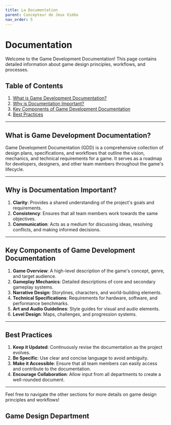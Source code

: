 ```yaml
---
title: La Documentation
parent: Concepteur de Jeux Vidéo
nav_order: 5
---
```


# Documentation

Welcome to the Game Development Documentation! This page contains detailed information about game design principles, workflows, and processes.

## Table of Contents
1. [What is Game Development Documentation?](#what-is-game-development-documentation)
2. [Why is Documentation Important?](#why-is-documentation-important)
3. [Key Components of Game Development Documentation](#key-components-of-game-development-documentation)
4. [Best Practices](#best-practices)

---

## What is Game Development Documentation?

Game Development Documentation (GDD) is a comprehensive collection of design plans, specifications, and workflows that outline the vision, mechanics, and technical requirements for a game. It serves as a roadmap for developers, designers, and other team members throughout the game's lifecycle.

---

## Why is Documentation Important?

1. **Clarity**: Provides a shared understanding of the project's goals and requirements.
2. **Consistency**: Ensures that all team members work towards the same objectives.
3. **Communication**: Acts as a medium for discussing ideas, resolving conflicts, and making informed decisions.

---

## Key Components of Game Development Documentation

1. **Game Overview**: A high-level description of the game's concept, genre, and target audience.
2. **Gameplay Mechanics**: Detailed descriptions of core and secondary gameplay systems.
3. **Narrative Design**: Storylines, characters, and world-building elements.
4. **Technical Specifications**: Requirements for hardware, software, and performance benchmarks.
5. **Art and Audio Guidelines**: Style guides for visual and audio elements.
6. **Level Design**: Maps, challenges, and progression systems.

---

## Best Practices

1. **Keep it Updated**: Continuously revise the documentation as the project evolves.
2. **Be Specific**: Use clear and concise language to avoid ambiguity.
3. **Make it Accessible**: Ensure that all team members can easily access and contribute to the documentation.
4. **Encourage Collaboration**: Allow input from all departments to create a well-rounded document.

---

Feel free to navigate the other sections for more details on game design principles and workflows!

## Game Design Department